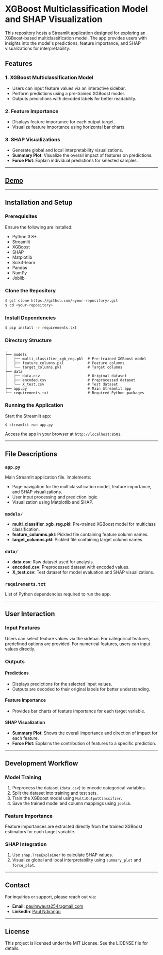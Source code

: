 # XGBoost Multiclassification Model and SHAP Visualization

This repository hosts a Streamlit application designed for exploring an XGBoost-based multiclassification model. The app provides users with insights into the model's predictions, feature importance, and SHAP visualizations for interpretability.

## Features

### 1. **XGBoost Multiclassification Model**
- Users can input feature values via an interactive sidebar.
- Perform predictions using a pre-trained XGBoost model.
- Outputs predictions with decoded labels for better readability.

### 2. **Feature Importance**
- Displays feature importance for each output target.
- Visualize feature importance using horizontal bar charts.

### 3. **SHAP Visualizations**
- Generate global and local interpretability visualizations.
- **Summary Plot**: Visualize the overall impact of features on predictions.
- **Force Plot**: Explain individual predictions for selected samples.

---
## [Demo](https://retail-consumer-purchase-trends.streamlit.app/)
---

## Installation and Setup

### Prerequisites
Ensure the following are installed:
- Python 3.8+
- Streamlit
- XGBoost
- SHAP
- Matplotlib
- Scikit-learn
- Pandas
- NumPy
- Joblib

### Clone the Repository
```bash
$ git clone https://github.com/<your-repository>.git
$ cd <your-repository>
```

### Install Dependencies
```bash
$ pip install -r requirements.txt
```

### Directory Structure
```plaintext
.
├── models
│   ├── multi_classifier_xgb_reg.pkl  # Pre-trained XGBoost model
│   ├── feature_columns.pkl           # Feature columns
│   └── target_columns.pkl            # Target columns
├── data
│   ├── data.csv                      # Original dataset
│   ├── encoded.csv                   # Preprocessed dataset
│   └── X_test.csv                    # Test dataset
├── app.py                            # Main Streamlit app
└── requirements.txt                  # Required Python packages
```

### Running the Application
Start the Streamlit app:
```bash
$ streamlit run app.py
```

Access the app in your browser at `http://localhost:8501`.

---

## File Descriptions

### `app.py`
Main Streamlit application file. Implements:
- Page navigation for the multiclassification model, feature importance, and SHAP visualizations.
- User input processing and prediction logic.
- Visualization using Matplotlib and SHAP.

### `models/`
- **multi_classifier_xgb_reg.pkl**: Pre-trained XGBoost model for multiclass classification.
- **feature_columns.pkl**: Pickled file containing feature column names.
- **target_columns.pkl**: Pickled file containing target column names.

### `data/`
- **data.csv**: Raw dataset used for analysis.
- **encoded.csv**: Preprocessed dataset with encoded values.
- **X_test.csv**: Test dataset for model evaluation and SHAP visualizations.

### `requirements.txt`
List of Python dependencies required to run the app.

---

## User Interaction

### Input Features
Users can select feature values via the sidebar. For categorical features, predefined options are provided. For numerical features, users can input values directly.

### Outputs
#### Predictions
- Displays predictions for the selected input values.
- Outputs are decoded to their original labels for better understanding.

#### Feature Importance
- Provides bar charts of feature importance for each target variable.

#### SHAP Visualization
- **Summary Plot**: Shows the overall importance and direction of impact for each feature.
- **Force Plot**: Explains the contribution of features to a specific prediction.

---

## Development Workflow

### Model Training
1. Preprocess the dataset (`data.csv`) to encode categorical variables.
2. Split the dataset into training and test sets.
3. Train the XGBoost model using `MultiOutputClassifier`.
4. Save the trained model and column mappings using `joblib`.

### Feature Importance
Feature importances are extracted directly from the trained XGBoost estimators for each target variable.

### SHAP Integration
1. Use `shap.TreeExplainer` to calculate SHAP values.
2. Visualize global and local interpretability using `summary_plot` and `force_plot`.

---

## Contact

For inquiries or support, please reach out via:

- **Email**: [paulmwaura254@gmail.com](mailto:paulmwaura254@gmail.com)
- **LinkedIn**: [Paul Ndirangu](https://www.linkedin.com/in/paul-ndirangu/)

---

## License
This project is licensed under the MIT License. See the LICENSE file for details.
